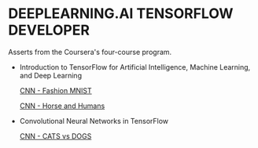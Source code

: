 # DEEPLEARNING.AI TENSORFLOW DEVELOPER

Asserts from the Coursera's four-course program.


* Introduction to TensorFlow for Artificial Intelligence, Machine Learning, and Deep Learning

  [CNN - Fashion MNIST](https://github.com/nilbsongalindo/tensorflow-developer-specialization/blob/main/fashion_mnist_CNN.ipynb)
  
  [CNN - Horse and Humans](https://github.com/nilbsongalindo/tensorflow-developer-specialization/blob/main/horses_humans_CNN.ipynb)
  
  
 * Convolutional Neural Networks in TensorFlow
 
    [CNN - CATS vs DOGS](https://github.com/nilbsongalindo/tensorflow-developer-specialization/blob/main/cats%20vs%20dogs.ipynb)
